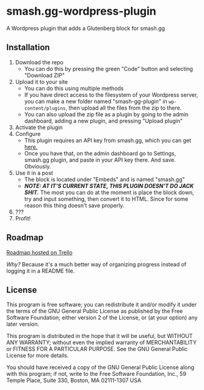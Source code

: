 # smash.gg-wordpress-plugin
A Wordpress plugin that adds a Glutenberg block for smash.gg

## Installation
1. Download the repo
   - You can do this by pressing the green "Code" button and selecting "Download ZIP"
2. Upload it to your site
   - You can do this using multiple methods
   - If you have direct access to the filesystem of your Wordpress server, you can make a new folder named "smash-gg-plugin" in `wp-content/plugins`, then upload all the files from the zip to there.
   - You can also upload the zip file as a plugin by going to the admin dashboard, adding a new plugin, and pressing "Upload plugin"
3. Activate the plugin
4. Configure
   - This plugin requires an API key from smash.gg, which you can get [here.](https://smash.gg/admin/profile/developer)
   - Once you have that, on the admin dashboard go to Settings, smash.gg plugin, and paste in your API key there. And save. Obviously.
5. Use it in a post
   - The block is located under "Embeds" and is named "smash.gg"
   - ***NOTE: AT IT'S CURRENT STATE, THIS PLUGIN DOESN'T DO JACK SHIT.*** The most you can do at the moment is place the block down, try and input something, then convert it to HTML. Since for some reason this thing doesn't save properly.
6. ???
7. Profit!

## Roadmap
[Roadmap hosted on Trello](https://trello.com/b/9y2OUj8w/smashgg-wp-plugin-roadmap)

*Why?* Because it's a much better way of organizing progress instead of logging it in a README file.

## License
This program is free software; you can redistribute it and/or modify it under the terms of the GNU General Public License as published by the Free Software Foundation; either version 2 of the License, or (at your option) any later version.

This program is distributed in the hope that it will be useful, but WITHOUT ANY WARRANTY; without even the implied warranty of MERCHANTABILITY or FITNESS FOR A PARTICULAR PURPOSE. See the GNU General Public License for more details.

You should have received a copy of the GNU General Public License along with this program; if not, write to the Free Software Foundation, Inc., 59 Temple Place, Suite 330, Boston, MA 02111-1307 USA

